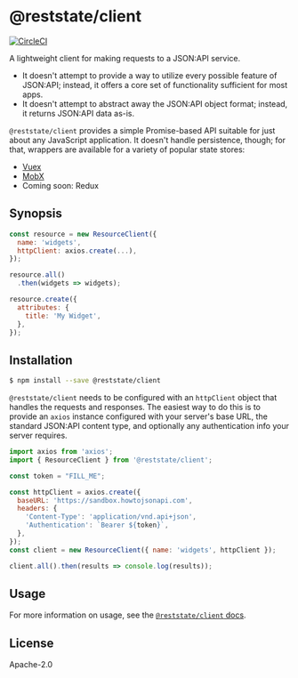 # @reststate/client

[![CircleCI](https://circleci.com/gh/reststate/reststate-client.svg?style=svg)](https://circleci.com/gh/reststate/reststate-client)

A lightweight client for making requests to a JSON:API service.

- It doesn't attempt to provide a way to utilize every possible feature of JSON:API; instead, it offers a core set of functionality sufficient for most apps.
- It doesn't attempt to abstract away the JSON:API object format; instead, it returns JSON:API data as-is.

`@reststate/client` provides a simple Promise-based API suitable for just about any JavaScript application. It doesn't handle persistence, though; for that, wrappers are available for a variety of popular state stores:

- [Vuex](https://github.com/CodingItWrong/vuex-jsonapi)
- [MobX](https://github.com/CodingItWrong/mobx-jsonapi)
- Coming soon: Redux

## Synopsis

```javascript
const resource = new ResourceClient({
  name: 'widgets',
  httpClient: axios.create(...),
});

resource.all()
  .then(widgets => widgets);

resource.create({
  attributes: {
    title: 'My Widget',
  },
});
```

## Installation

```sh
$ npm install --save @reststate/client
```

`@reststate/client` needs to be configured with an `httpClient` object that handles the requests and responses. The easiest way to do this is to provide an `axios` instance configured with your server's base URL, the standard JSON:API content type, and optionally any authentication info your server requires.

```js
import axios from 'axios';
import { ResourceClient } from '@reststate/client';

const token = "FILL_ME";

const httpClient = axios.create({
  baseURL: 'https://sandbox.howtojsonapi.com',
  headers: {
    'Content-Type': 'application/vnd.api+json',
    'Authentication': `Bearer ${token}`,
  },
});
const client = new ResourceClient({ name: 'widgets', httpClient });

client.all().then(results => console.log(results));
```

## Usage

For more information on usage, see the [`@reststate/client` docs](https://client.reststate.codingitwrong.com).

## License

Apache-2.0
